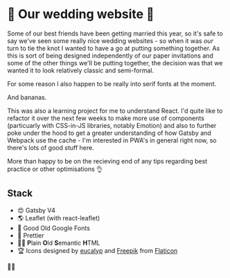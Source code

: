 # :tada: Our wedding website :couple_with_heart:

Some of our best friends have been getting married this year, so it's safe to say we've seen some really nice wedding websites - so when it was _our_ turn to tie the knot I wanted to have a go at putting something together. As this is sort of being designed independently of our paper invitations and some of the other things we'll be putting together, the decision was that we wanted it to look relatively classic and semi-formal.

For some reason I also happen to be really into serif fonts at the moment.

And bananas.

This was also a learning project for me to understand React. I'd quite like to refactor it over the next few weeks to make more use of components (particuarly with CSS-in-JS libraries, notably Emotion) and also to further poke under the hood to get a greater understanding of how Gatsby and Webpack use the cache - I'm interested in PWA's in general right now, so there's lots of good stuff here.

More than happy to be on the recieving end of any tips regarding best practice or other optimisations :ok_hand:

## Stack

- :heart_eyes: Gatsby V4
- :earth_americas: Leaflet (with react-leaflet)
- :gem: Good Old Google Fonts
- :kiss: Prettier
- :guardsman: **P**lain **O**ld **S**emantic **H**TML
- :trophy: Icons designed by [eucalyp](https://creativemarket.com/eucalyp) and [Freepik](https://www.freepik.com/) from [Flaticon](www.flaticon.com)

:bride_with_veil:
